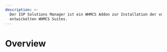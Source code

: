 ```yaml
---
description: >-
  Der ISP Solutions Manager ist ein WHMCS Addon zur Installation der von uns
  entwickelten WHMCS Suites.
---
```


# Overview

